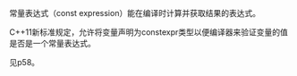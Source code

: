 常量表达式（const expression）能在编译时计算并获取结果的表达式。

C++11新标准规定，允许将变量声明为constexpr类型以便编译器来验证变量的值是否是一个常量表达式。

见p58。
